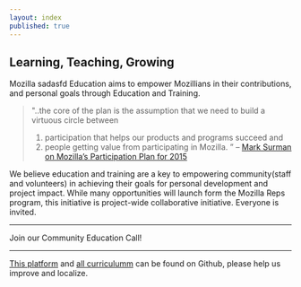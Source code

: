 ```yaml
---
layout: index
published: true
---
```


## Learning, Teaching, Growing

Mozilla sadasfd	 Education aims to empower Mozillians in their contributions, and personal goals through Education and Training.



> "..the core of the plan is the assumption that we need to build a virtuous circle between 
> 1) participation that helps our products and programs succeed and
> 2) people getting value from participating in Mozilla. ”
>      – [Mark Surman on Mozilla’s Participation Plan for 2015](https://commonspace.wordpress.com/2015/01/26/participationplan/)



We believe education and training are a key to empowering community(staff and volunteers) in achieving their goals for personal development and project impact. While many opportunities will launch form the Mozilla Reps program, this initiative is project-wide collaborative initiative.  Everyone is invited.

<hr>

Join our Community Education Call!  <a target="_blank" href="https://www.google.com/calendar/hosted/mozilla.com/event?action=TEMPLATE&tmeid=aHZoc2M2OXU4dnVtcGVodmVnMWdlajNqbjhfMjAxNTAyMDVUMTcwMDAwWiBlaXJ3aW5AbW96aWxsYS5jb20&tmsrc=eirwin%40mozilla.com"><i class="fa fa-heart fa-2x" ></i></a>

<hr>

<i class="fa fa-github fa-2x" ></i> [This platform](https://github.com/emmairwin/reps-edu/) and [all curriculumm](https://github.com/emmairwin/community_curriculum) can be found on Github, please help us improve and localize.
		
